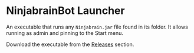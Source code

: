 # NinjabrainBot Launcher
An executable that runs any `Ninjabrain.jar` file found in its folder. It allows running as admin and pinning to the Start menu.

Download the executable from the [Releases](https://github.com/qMaxXen/NinjabrainBot-Launcher/releases/tag/v1.0.0) section.
